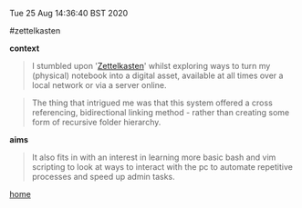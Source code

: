Tue 25 Aug 14:36:40 BST 2020

#zettelkasten


**context**
> I stumbled upon '[Zettelkasten](https://zettelkasten.de/)' whilst exploring ways to turn my (physical) notebook into a digital asset, available at all times over a local network or via a server online. 



> The thing that intrigued me was that this system offered a cross referencing, bidirectional linking method - rather than creating some form of recursive folder hierarchy. 


**aims**



> It also fits in with an interest in learning more basic bash and vim scripting to look at ways to interact with the pc to automate repetitive processes and speed up admin tasks.


[home](/home/pi/Documents/zettelkasten-index.md)



